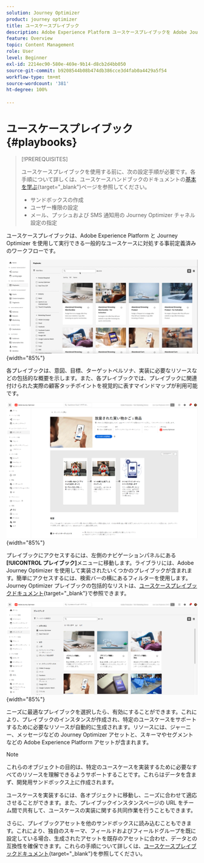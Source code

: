 ```yaml
---
solution: Journey Optimizer
product: journey optimizer
title: ユースケースプレイブック
description: Adobe Experience Platform ユースケースプレイブックを Adobe Journeys Optimizer で活用する方法について説明します。
feature: Overview
topic: Content Management
role: User
level: Beginner
exl-id: 2214ec90-580e-469e-9b14-d8cb2d4bb050
source-git-commit: b9208544b08b474db386cce3d4fab0a4429a5f54
workflow-type: tm+mt
source-wordcount: '381'
ht-degree: 100%

---
```


# ユースケースプレイブック {#playbooks}

>[!PREREQUISITES]
>
>ユースケースプレイブックを使用する前に、次の設定手順が必要です。各手順について詳しくは、ユースケースハンドブックのドキュメントの[基本を学ぶ](https://experienceleague.adobe.com/docs/experience-platform/use-case-playbooks/playbooks/get-started.html?lang=ja){target="_blank"}ページを参照してください。
>
>* サンドボックスの作成
>* ユーザー権限の設定
>* メール、プッシュおよび SMS 通知用の Journey Optimizer チャネル設定の指定

ユースケースプレイブックは、Adobe Experience Platform と Journey Optimizer を使用して実行できる一般的なユースケースに対処する事前定義済みのワークフローです。

![ユースケースプレイブックを示すアニメーション画像](../rn/assets/do-not-localize/playbooks.gif){width="85%"}

各プレイブックは、意図、目標、ターゲットペルソナ、実装に必要なリソースなどの包括的な概要を示します。また、各プレイブックでは、プレイブックに関連付けられた実際の顧客タッチポイントを視覚的に表すマインドマップが利用可能です。

![プレイブックを検出ビューに表示された、放棄された買い物かごプレイブック](assets/playbooks-detail.png){width="85%"}

プレイブックにアクセスするには、左側のナビゲーションパネルにある&#x200B;**[!UICONTROL プレイブック]**&#x200B;メニューに移動します。ライブラリには、Adobe Journey Optimizer を使用して実装されたいくつかのプレイブックが含まれます。簡単にアクセスするには、検索バーの横にあるフィルターを使用します。Journey Optimizer プレイブックの包括的なリストは、[ユースケースプレイブックドキュメント](https://experienceleague.adobe.com/docs/experience-platform/use-case-playbooks/playbooks/playbooks-list.html?lang=ja){target="_blank"}で参照できます。

![フィルターパネルを開いたプレイブックリスト](assets/playbooks-filter.png){width="85%"}

ニーズに最適なプレイブックを選択したら、有効にすることができます。これにより、プレイブックのインスタンスが作成され、特定のユースケースをサポートするために必要なリソースが自動的に生成されます。リソースには、ジャーニー、メッセージなどの Journey Optimizer アセットと、スキーマやセグメントなどの Adobe Experience Platform アセットが含まれます。

>[!NOTE]
>
>これらのオブジェクトの目的は、特定のユースケースを実装するために必要なすべてのリソースを理解できるようサポートすることです。これらはデータを含まず、開発用サンドボックス上に作成されます。

ユースケースを実装するには、各オブジェクトに移動し、ニーズに合わせて適応させることができます。また、プレイブックインスタンスページの URL をチーム間で共有して、ユースケースの実装に関する共同作業を行うこともできます。

さらに、プレイブックアセットを他のサンドボックスに読み込むこともできます。これにより、独自のスキーマ、フィールドおよびフィールドグループを既に設定している場合、生成されたアセットを既存のアセットに合わせ、データとの互換性を確保できます。これらの手順について詳しくは、[ユースケースプレイブックドキュメント](https://experienceleague.adobe.com/docs/experience-platform/use-case-playbooks/playbooks/data-awareness.html?lang=ja){target="_blank"}を参照してください。
